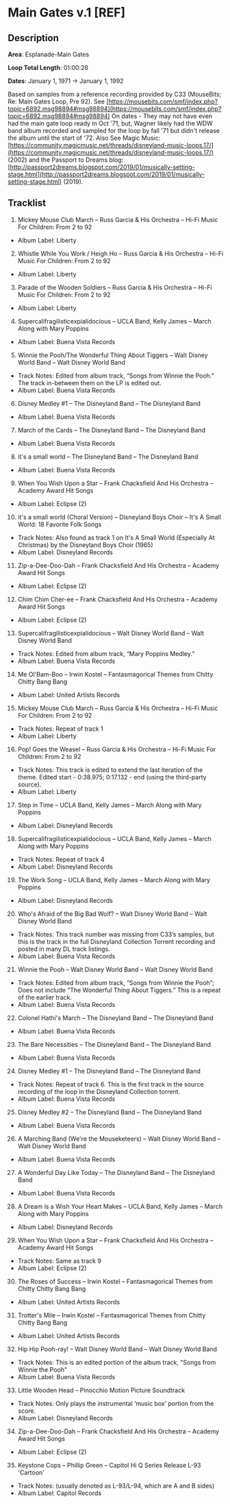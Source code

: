 # Main Gates v.1 [REF]

## Description

**Area**: Esplanade-Main Gates

**Loop Total Length**: 01:00:28

**Dates**: January 1, 1971 → January 1, 1992

Based on samples from a reference recording provided by C33 (MouseBits; Re: Main Gates Loop, Pre 92). See [https://mousebits.com/smf/index.php?topic=6892.msg98894#msg98894](https://mousebits.com/smf/index.php?topic=6892.msg98894#msg98894)
On dates - They may not have even had the main gate loop ready in Oct '71, but, Wagner likely had the WDW band album recorded and sampled for the loop by fall '71 but didn't release the album until the start of '72. Also See Magic Music: [https://community.magicmusic.net/threads/disneyland-music-loops.17/](https://community.magicmusic.net/threads/disneyland-music-loops.17/) (2002) and the Passport to Dreams blog: [http://passport2dreams.blogspot.com/2019/01/musically-setting-stage.html](http://passport2dreams.blogspot.com/2019/01/musically-setting-stage.html) (2019).

## Tracklist

1. Mickey Mouse Club March – Russ Garcia & His Orchestra – Hi-Fi Music For Children: From 2 to 92
- Album Label: Liberty

2. Whistle While You Work / Heigh Ho – Russ Garcia & His Orchestra – Hi-Fi Music For Children: From 2 to 92
- Album Label: Liberty

3. Parade of the Wooden Soldiers – Russ Garcia & His Orchestra – Hi-Fi Music For Children: From 2 to 92
- Album Label: Liberty

4. Supercalifragilisticexpialidocious – UCLA Band, Kelly James – March Along with Mary Poppins
- Album Label: Buena Vista Records

5. Winnie the Pooh/The Wonderful Thing About Tiggers – Walt Disney World Band – Walt Disney World Band
- Track Notes: Edited from album track, “Songs from Winnie the Pooh.” The track in-between them on the LP is edited out.
- Album Label: Buena Vista Records

6. Disney Medley #1 – The Disneyland Band – The Disneyland Band
- Album Label: Buena Vista Records

7. March of the Cards – The Disneyland Band – The Disneyland Band
- Album Label: Buena Vista Records

8. it's a small world – The Disneyland Band – The Disneyland Band
- Album Label: Buena Vista Records

9. When You Wish Upon a Star – Frank Chacksfield And His Orchestra – Academy Award Hit Songs
- Album Label: Eclipse (2)

10. it's a small world (Choral Version) – Disneyland Boys Choir – It's A Small World: 18 Favorite Folk Songs
- Track Notes: Also found as track 1 on It's A Small World (Especially At Christmas) by the Disneyland Boys Choir (1965)
- Album Label: Disneyland Records

11. Zip-a-Dee-Doo-Dah – Frank Chacksfield And His Orchestra – Academy Award Hit Songs
- Album Label: Eclipse (2)

12. Chim Chim Cher-ee – Frank Chacksfield And His Orchestra – Academy Award Hit Songs
- Album Label: Eclipse (2)

13. Supercalifragilisticexpialidocious – Walt Disney World Band – Walt Disney World Band
- Track Notes: Edited from album track, “Mary Poppins Medley.”
- Album Label: Buena Vista Records

14. Me Ol'Bam-Boo – Irwin Kostel – Fantasmagorical Themes from Chitty Chitty Bang Bang
- Album Label: United Artists Records

15. Mickey Mouse Club March – Russ Garcia & His Orchestra – Hi-Fi Music For Children: From 2 to 92
- Track Notes: Repeat of track 1
- Album Label: Liberty

16. Pop! Goes the Weasel – Russ Garcia & His Orchestra – Hi-Fi Music For Children: From 2 to 92
- Track Notes: This track is edited to extend the last iteration of the theme. Edited start - 0:38.975; 0:17.132 - end (using the third-party source).
- Album Label: Liberty

17. Step in Time – UCLA Band, Kelly James – March Along with Mary Poppins
- Album Label: Disneyland Records

18. Supercalifragilisticexpialidocious – UCLA Band, Kelly James – March Along with Mary Poppins
- Track Notes: Repeat of track 4
- Album Label: Disneyland Records

19. The Work Song – UCLA Band, Kelly James – March Along with Mary Poppins
- Album Label: Disneyland Records

20. Who's Afraid of the Big Bad Wolf? – Walt Disney World Band – Walt Disney World Band
- Track Notes: This track number was missing from C33’s samples, but this is the track in the full Disneyland Collection Torrent recording and posted in many DL track listings.
- Album Label: Buena Vista Records

21. Winnie the Pooh – Walt Disney World Band – Walt Disney World Band
- Track Notes: Edited from album track, “Songs from Winnie the Pooh”; Does not include “The Wonderful Thing About Tiggers.” This is a repeat of the earlier track.
- Album Label: Buena Vista Records

22. Colonel Hathi's March – The Disneyland Band – The Disneyland Band
- Album Label: Buena Vista Records

23. The Bare Necessities – The Disneyland Band – The Disneyland Band
- Album Label: Buena Vista Records

24. Disney Medley #1 – The Disneyland Band – The Disneyland Band
- Track Notes: Repeat of track 6. This is the first track in the source recording of the loop in the Disneyland Collection torrent.
- Album Label: Buena Vista Records

25. Disney Medley #2 – The Disneyland Band – The Disneyland Band
- Album Label: Buena Vista Records

26. A Marching Band (We're the Mouseketeers) – Walt Disney World Band – Walt Disney World Band
- Album Label: Buena Vista Records

27. A Wonderful Day Like Today – The Disneyland Band – The Disneyland Band
- Album Label: Buena Vista Records

28. A Dream is a Wish Your Heart Makes – UCLA Band, Kelly James – March Along with Mary Poppins
- Album Label: Disneyland Records

29. When You Wish Upon a Star – Frank Chacksfield And His Orchestra – Academy Award Hit Songs
- Track Notes: Same as track 9
- Album Label: Eclipse (2)

30. The Roses of Success – Irwin Kostel – Fantasmagorical Themes from Chitty Chitty Bang Bang
- Album Label: United Artists Records

31. Trotter's Mile – Irwin Kostel – Fantasmagorical Themes from Chitty Chitty Bang Bang
- Album Label: United Artists Records

32. Hip Hip Pooh-ray! – Walt Disney World Band – Walt Disney World Band
- Track Notes: This is an edited portion of the album track, "Songs from Winnie the Pooh"
- Album Label: Buena Vista Records

33. Little Wooden Head – Pinocchio Motion Picture Soundtrack
- Track Notes: Only plays the instrumental ‘music box’ portion from the score.
- Album Label: Disneyland Records

34. Zip-a-Dee-Doo-Dah – Frank Chacksfield And His Orchestra – Academy Award Hit Songs
- Album Label: Eclipse (2)

35. Keystone Cops – Phillip Green – Capitol Hi Q Series Release L-93 'Cartoon'
- Track Notes: (usually denoted as L-93/L-94, which are A and B sides)
- Album Label: Capitol Records

